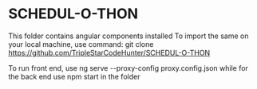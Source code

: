 # SCHEDUL-O-THON
This folder contains angular components installed
To import the same on your local machine, use command: 
        git clone https://github.com/TripleStarCodeHunter/SCHEDUL-O-THON
  
    
To run front end, use ng serve --proxy-config proxy.config.json while for the back end use npm start in the folder 
